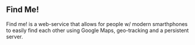 Find Me!
--------

Find me! is a web-service that allows for people w/ modern smarthphones to easily find each other using Google Maps, geo-tracking and a persistent server.